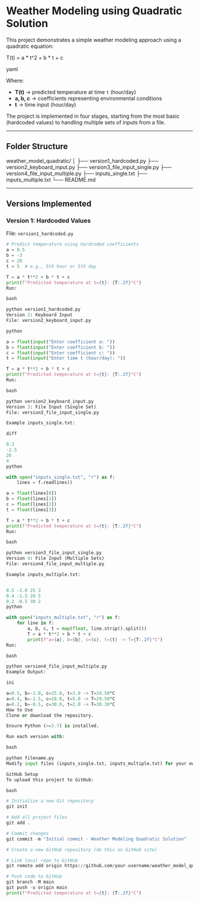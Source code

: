 # Weather Modeling using Quadratic Solution

This project demonstrates a simple weather modeling approach using a quadratic equation:

T(t) = a * t^2 + b * t + c

yaml


Where:  
- **T(t)** → predicted temperature at time `t` (hour/day)  
- **a, b, c** → coefficients representing environmental conditions  
- **t** → time input (hour/day)  

The project is implemented in four stages, starting from the most basic (hardcoded values) to handling multiple sets of inputs from a file.

---

## Folder Structure
weather_model_quadratic/
│
├── version1_hardcoded.py
├── version2_keyboard_input.py
├── version3_file_input_single.py
├── version4_file_input_multiple.py
├── inputs_single.txt
├── inputs_multiple.txt
└── README.md



---

## Versions Implemented

### Version 1: Hardcoded Values  
File: `version1_hardcoded.py`  

```python
# Predict temperature using hardcoded coefficients
a = 0.5
b = -3
c = 28
t = 5  # e.g., 5th hour or 5th day

T = a * t**2 + b * t + c
print(f"Predicted temperature at t={t}: {T:.2f}°C")
Run:

bash

python version1_hardcoded.py
Version 2: Keyboard Input
File: version2_keyboard_input.py

python

a = float(input("Enter coefficient a: "))
b = float(input("Enter coefficient b: "))
c = float(input("Enter coefficient c: "))
t = float(input("Enter time t (hour/day): "))

T = a * t**2 + b * t + c
print(f"Predicted temperature at t={t}: {T:.2f}°C")
Run:

bash

python version2_keyboard_input.py
Version 3: File Input (Single Set)
File: version3_file_input_single.py

Example inputs_single.txt:

diff

0.3
-2.5
26
4
python

with open("inputs_single.txt", "r") as f:
    lines = f.readlines()

a = float(lines[0])
b = float(lines[1])
c = float(lines[2])
t = float(lines[3])

T = a * t**2 + b * t + c
print(f"Predicted temperature at t={t}: {T:.2f}°C")
Run:

bash

python version3_file_input_single.py
Version 4: File Input (Multiple Sets)
File: version4_file_input_multiple.py

Example inputs_multiple.txt:


0.5 -2.0 25 3
0.4 -1.5 28 5
0.2 -0.5 30 2
python

with open("inputs_multiple.txt", "r") as f:
    for line in f:
        a, b, c, t = map(float, line.strip().split())
        T = a * t**2 + b * t + c
        print(f"a={a}, b={b}, c={c}, t={t} -> T={T:.2f}°C")
Run:

bash

python version4_file_input_multiple.py
Example Output:

ini

a=0.5, b=-2.0, c=25.0, t=3.0 -> T=24.50°C
a=0.4, b=-1.5, c=28.0, t=5.0 -> T=29.50°C
a=0.2, b=-0.5, c=30.0, t=2.0 -> T=30.30°C
How to Use
Clone or download the repository.

Ensure Python (>=3.7) is installed.

Run each version with:

bash

python filename.py
Modify input files (inputs_single.txt, inputs_multiple.txt) for your own test cases.

GitHub Setup
To upload this project to GitHub:

bash

# Initialize a new Git repository
git init

# Add all project files
git add .

# Commit changes
git commit -m "Initial commit - Weather Modeling Quadratic Solution"

# Create a new GitHub repository (do this on GitHub site)

# Link local repo to GitHub
git remote add origin https://github.com/your-username/weather_model_quadratic.git

# Push code to GitHub
git branch -M main
git push -u origin main
print(f"Predicted temperature at t={t}: {T:.2f}°C")

